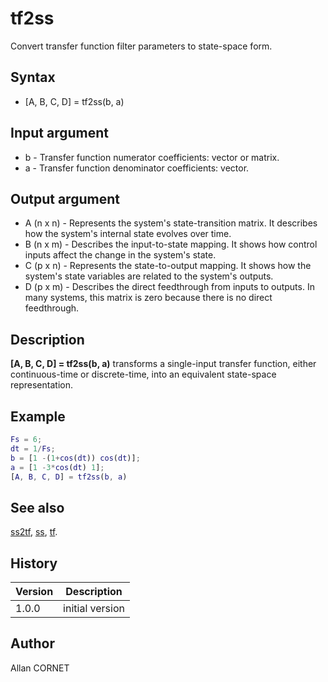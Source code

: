 # tf2ss

Convert transfer function filter parameters to state-space form.

## Syntax

- [A, B, C, D] = tf2ss(b, a)

## Input argument

- b - Transfer function numerator coefficients: vector or matrix.
- a - Transfer function denominator coefficients: vector.

## Output argument

- A (n x n) - Represents the system's state-transition matrix. It describes how the system's internal state evolves over time.
- B (n x m) - Describes the input-to-state mapping. It shows how control inputs affect the change in the system's state.
- C (p x n) - Represents the state-to-output mapping. It shows how the system's state variables are related to the system's outputs.
- D (p x m) - Describes the direct feedthrough from inputs to outputs. In many systems, this matrix is zero because there is no direct feedthrough.

## Description

  <p><b>[A, B, C, D] = tf2ss(b, a)</b> transforms a single-input transfer function, either continuous-time or discrete-time, into an equivalent state-space representation.</p>

## Example

```matlab
Fs = 6;
dt = 1/Fs;
b = [1 -(1+cos(dt)) cos(dt)];
a = [1 -3*cos(dt) 1];
[A, B, C, D] = tf2ss(b, a)
```

## See also

[ss2tf](ss2tf.md), [ss](ss.md), [tf](tf.md).

## History

| Version | Description     |
| ------- | --------------- |
| 1.0.0   | initial version |

## Author

Allan CORNET
